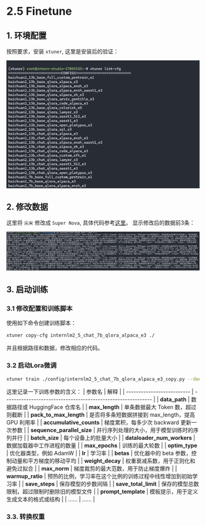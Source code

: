 # 2.5 Finetune

## 1. 环境配置
按照要求，安装 `xtuner`, 这里是安装后的验证：

![xtuner cfg](../../assets/xtuner-cfg.png)

## 2. 修改数据
这里将 `尖米` 修改成 `Super Nova`, 具体代码参考[这里](./finetune/change_user.py)。
显示修改后的数据前3条：

![change user](../../assets/finetune_data.png)

## 3. 启动训练
### 3.1 修改配置和训练脚本

使用如下命令创建训练脚本：
``` bash
xtuner copy-cfg internlm2_5_chat_7b_qlora_alpaca_e3 ./
```

并且根据路径和数据，修改相应的代码。

### 3.2 启动Lora微调

``` bash
xtuner train ./config/internlm2_5_chat_7b_qlora_alpaca_e3_copy.py --deepspeed deepspeed_zero2 --work-dir ./work_dirs/assistTuner
```

这里记录一下训练参数的含义：
| 参数名                     | 解释                                                         |
| -------------------------- | ------------------------------------------------------------ |
| **data_path**              | 数据路径或 HuggingFace 仓库名                                |
| **max_length**             | 单条数据最大 Token 数，超过则截断                            |
| **pack_to_max_length**     | 是否将多条短数据拼接到 max_length，提高 GPU 利用率           |
| **accumulative_counts**    | 梯度累积，每多少次 backward 更新一次参数                     |
| **sequence_parallel_size** | 并行序列处理的大小，用于模型训练时的序列并行                 |
| **batch_size**             | 每个设备上的批量大小                                         |
| **dataloader_num_workers** | 数据加载器中工作进程的数量                                   |
| **max_epochs**             | 训练的最大轮数                                               |
| **optim_type**             | 优化器类型，例如 AdamW                                       |
| **lr**                     | 学习率                                                       |
| **betas**                  | 优化器中的 beta 参数，控制动量和平方梯度的移动平均           |
| **weight_decay**           | 权重衰减系数，用于正则化和避免过拟合                         |
| **max_norm**               | 梯度裁剪的最大范数，用于防止梯度爆炸                         |
| **warmup_ratio**           | 预热的比例，学习率在这个比例的训练过程中线性增加到初始学习率 |
| **save_steps**             | 保存模型的步数间隔                                           |
| **save_total_limit**       | 保存的模型总数限制，超过限制时删除旧的模型文件               |
| **prompt_template**        | 模板提示，用于定义生成文本的格式或结构                       |
| ......                     | ......                                                       |

### 3.3. 转换权重
